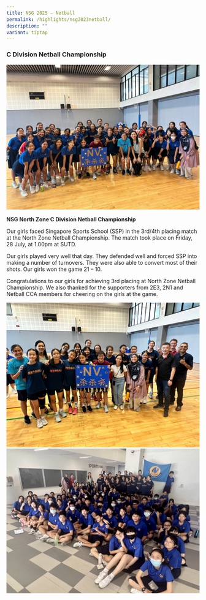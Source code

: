 ```yaml
---
title: NSG 2025 – Netball
permalink: /highlights/nsg2023netball/
description: ""
variant: tiptap
---
```

### **C Division Netball Championship**

![](/images/NV%20Highlights/nsg%20c%20netball%201.JPG)

**NSG North Zone C Division Netball Championship** 

Our girls faced Singapore Sports School (SSP) in the 3rd/4th placing match at the North Zone Netball Championship. The match took place on Friday, 28 July, at 1.00pm at SUTD. 

Our girls played very well that day. They defended well and forced SSP into making a number of turnovers. They were also able to convert most of their shots. Our girls won the game 21 – 10. 

Congratulations to our girls for achieving 3rd placing at North Zone Netball Championship. We also thanked for the supporters from 2E3, 2N1 and Netball CCA members for cheering on the girls at the game.


![](/images/NV%20Highlights/nsg%20c%20netball%202.JPG)![](/images/NV%20Highlights/nsg%20c%20netball%203.JPG)